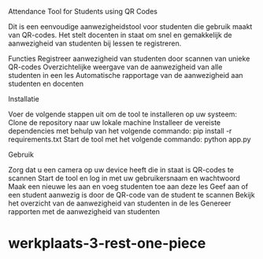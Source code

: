 Attendance Tool for Students using QR Codes

Dit is een eenvoudige aanwezigheidstool voor studenten die gebruik maakt van QR-codes. Het stelt docenten in staat om snel en gemakkelijk de aanwezigheid van studenten bij lessen te registreren.

Functies
Registreer aanwezigheid van studenten door scannen van unieke QR-codes
Overzichtelijke weergave van de aanwezigheid van alle studenten in een les
Automatische rapportage van de aanwezigheid aan studenten en docenten

Installatie

Voer de volgende stappen uit om de tool te installeren op uw systeem:
Clone de repository naar uw lokale machine
Installeer de vereiste dependencies met behulp van het volgende commando: pip install -r requirements.txt
Start de tool met het volgende commando: python app.py

Gebruik

Zorg dat u een camera op uw device heeft die in staat is QR-codes te scannen
Start de tool en log in met uw gebruikersnaam en wachtwoord
Maak een nieuwe les aan en voeg studenten toe aan deze les
Geef aan of een student aanwezig is door de QR-code van de student te scannen
Bekijk het overzicht van de aanwezigheid van studenten in de les
Genereer rapporten met de aanwezigheid van studenten


# werkplaats-3-rest-one-piece
